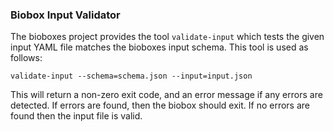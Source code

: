 ### Biobox Input Validator

The bioboxes project provides the tool `validate-input` which tests the given
input YAML file matches the bioboxes input schema. This tool is used as
follows:

    validate-input --schema=schema.json --input=input.json

This will return a non-zero exit code, and an error message if any errors are
detected. If errors are found, then the biobox should exit. If no errors are
found then the input file is valid.
